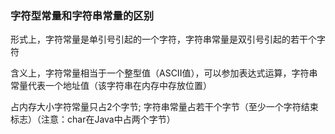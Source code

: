 ### 字符型常量和字符串常量的区别

形式上，字符常量是单引号引起的一个字符，字符串常量是双引号引起的若干个字符

含义上，字符常量相当于一个整型值（ASCII值），可以参加表达式运算，字符串常量代表一个地址值（该字符串在内存中存放位置）

占内存大小字符常量只占2个字节; 字符串常量占若干个字节（至少一个字符结束标志）（注意：char在Java中占两个字节）























